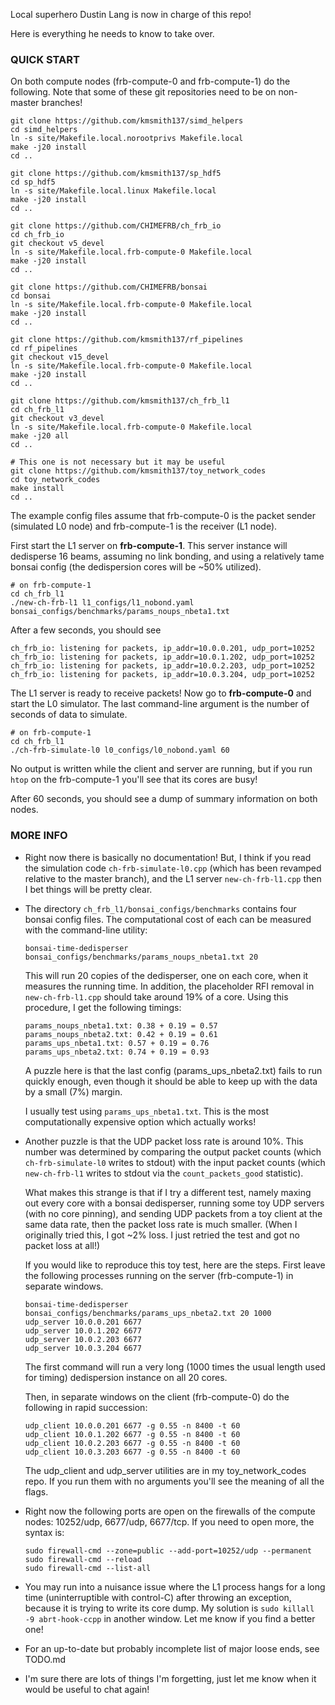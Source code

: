 Local superhero Dustin Lang is now in charge of this repo!  

Here is everything he needs to know to take over.

### QUICK START

On both compute nodes (frb-compute-0 and frb-compute-1) do the following.
Note that some of these git repositories need to be on non-master branches!
```
git clone https://github.com/kmsmith137/simd_helpers
cd simd_helpers
ln -s site/Makefile.local.norootprivs Makefile.local
make -j20 install
cd ..

git clone https://github.com/kmsmith137/sp_hdf5
cd sp_hdf5
ln -s site/Makefile.local.linux Makefile.local
make -j20 install
cd ..

git clone https://github.com/CHIMEFRB/ch_frb_io
cd ch_frb_io
git checkout v5_devel
ln -s site/Makefile.local.frb-compute-0 Makefile.local
make -j20 install
cd ..

git clone https://github.com/CHIMEFRB/bonsai
cd bonsai
ln -s site/Makefile.local.frb-compute-0 Makefile.local
make -j20 install
cd ..

git clone https://github.com/kmsmith137/rf_pipelines
cd rf_pipelines
git checkout v15_devel
ln -s site/Makefile.local.frb-compute-0 Makefile.local
make -j20 install
cd ..

git clone https://github.com/kmsmith137/ch_frb_l1
cd ch_frb_l1
git checkout v3_devel
ln -s site/Makefile.local.frb-compute-0 Makefile.local
make -j20 all
cd ..

# This one is not necessary but it may be useful
git clone https://github.com/kmsmith137/toy_network_codes
cd toy_network_codes
make install
cd ..
```
The example config files assume that frb-compute-0 is the packet sender
(simulated L0 node) and frb-compute-1 is the receiver (L1 node).

First start the L1 server on **frb-compute-1**.
This server instance will dedisperse 16 beams, assuming no link bonding, and
using a relatively tame bonsai config (the dedispersion cores will be ~50% utilized).
```
# on frb-compute-1
cd ch_frb_l1
./new-ch-frb-l1 l1_configs/l1_nobond.yaml bonsai_configs/benchmarks/params_noups_nbeta1.txt
```
After a few seconds, you should see 
```
ch_frb_io: listening for packets, ip_addr=10.0.0.201, udp_port=10252
ch_frb_io: listening for packets, ip_addr=10.0.1.202, udp_port=10252
ch_frb_io: listening for packets, ip_addr=10.0.2.203, udp_port=10252
ch_frb_io: listening for packets, ip_addr=10.0.3.204, udp_port=10252
```
The L1 server is ready to receive packets!  Now go to **frb-compute-0** and start the L0 simulator.
The last command-line argument is the number of seconds of data to simulate.
```
# on frb-compute-1
cd ch_frb_l1
./ch-frb-simulate-l0 l0_configs/l0_nobond.yaml 60
```
No output is written while the client and server are running, but if you run `htop` on the frb-compute-1
you'll see that its cores are busy!

After 60 seconds, you should see a dump of summary information on both nodes.

### MORE INFO

  - Right now there is basically no documentation!  But, I think if you read the simulation code 
    `ch-frb-simulate-l0.cpp` (which has been revamped relative to the master branch), and the L1 
    server `new-ch-frb-l1.cpp` then I bet things will be pretty clear.

  - The directory `ch_frb_l1/bonsai_configs/benchmarks` contains four bonsai config files.  The 
    computational cost of each can be measured with the command-line utility:
    ```
    bonsai-time-dedisperser bonsai_configs/benchmarks/params_noups_nbeta1.txt 20
    ```
    This will run 20 copies of the dedisperser, one on each core, when it measures the running time.
    In addition, the placeholder RFI removal in `new-ch-frb-l1.cpp` should take around 19% of a core.
    Using this procedure, I get the following timings:
    ```
    params_noups_nbeta1.txt: 0.38 + 0.19 = 0.57
    params_noups_nbeta2.txt: 0.42 + 0.19 = 0.61
    params_ups_nbeta1.txt: 0.57 + 0.19 = 0.76
    params_ups_nbeta2.txt: 0.74 + 0.19 = 0.93
    ```
    A puzzle here is that the last config (params_ups_nbeta2.txt) fails to run quickly enough,
    even though it should be able to keep up with the data by a small (7%) margin.

    I usually test using `params_ups_nbeta1.txt`.  This is the most computationally
    expensive option which actually works!

  - Another puzzle is that the UDP packet loss rate is around 10%.  This number was determined
    by comparing the output packet counts (which `ch-frb-simulate-l0` writes to stdout) with
    the input packet counts (which `new-ch-frb-l1` writes to stdout via the `count_packets_good` 
    statistic).

    What makes this strange is that if I try a different test, namely maxing out every core with
    a bonsai dedisperser, running some toy UDP servers (with no core pinning), and sending UDP packets
    from a toy client at the same data rate, then the packet loss rate is much smaller.  (When I
    originally tried this, I got ~2% loss.  I just retried the test and got no packet loss at all!)

    If you would like to reproduce this toy test, here are the steps.  First leave the following
    processes running on the server (frb-compute-1) in separate windows.
    ```
    bonsai-time-dedisperser bonsai_configs/benchmarks/params_ups_nbeta2.txt 20 1000
    udp_server 10.0.0.201 6677
    udp_server 10.0.1.202 6677
    udp_server 10.0.2.203 6677
    udp_server 10.0.3.204 6677
    ```
    The first command will run a very long (1000 times the usual length used for timing)
    dedispersion instance on all 20 cores.

    Then, in separate windows on the client (frb-compute-0) do the following in rapid succession:
    ```
    udp_client 10.0.0.201 6677 -g 0.55 -n 8400 -t 60
    udp_client 10.0.1.202 6677 -g 0.55 -n 8400 -t 60
    udp_client 10.0.2.203 6677 -g 0.55 -n 8400 -t 60
    udp_client 10.0.3.203 6677 -g 0.55 -n 8400 -t 60
    ```
    The udp_client and udp_server utilities are in my toy_network_codes repo.  If you run them
    with no arguments you'll see the meaning of all the flags.

  - Right now the following ports are open on the firewalls of the compute nodes: 10252/udp, 6677/udp, 6677/tcp.
    If you need to open more, the syntax is:
    ```
    sudo firewall-cmd --zone=public --add-port=10252/udp --permanent
    sudo firewall-cmd --reload
    sudo firewall-cmd --list-all
    ```

  - You may run into a nuisance issue where the L1 process hangs for a long time (uninterruptible with control-C)
    after throwing an exception, because it is trying to write its core dump.  My solution is
    `sudo killall -9 abrt-hook-ccpp` in another window.  Let me know if you find a better one!

  - For an up-to-date but probably incomplete list of major loose ends, see TODO.md

  - I'm sure there are lots of things I'm forgetting, just let me know when it would be useful to chat again!
